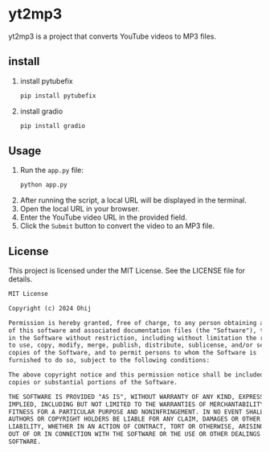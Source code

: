 # yt2mp3

yt2mp3 is a project that converts YouTube videos to MP3 files.

## install

1. install pytubefix
    ```bash
    pip install pytubefix
    ```
2. install gradio
    ```bash
    pip install gradio
    ```

## Usage

1. Run the `app.py` file:
    ```bash
    python app.py
    ```
2. After running the script, a local URL will be displayed in the terminal.
3. Open the local URL in your browser.
4. Enter the YouTube video URL in the provided field.
5. Click the `Submit` button to convert the video to an MP3 file.

## License

This project is licensed under the MIT License. See the LICENSE file for details.

```markdown
MIT License

Copyright (c) 2024 Ohij

Permission is hereby granted, free of charge, to any person obtaining a copy
of this software and associated documentation files (the "Software"), to deal
in the Software without restriction, including without limitation the rights
to use, copy, modify, merge, publish, distribute, sublicense, and/or sell
copies of the Software, and to permit persons to whom the Software is
furnished to do so, subject to the following conditions:

The above copyright notice and this permission notice shall be included in all
copies or substantial portions of the Software.

THE SOFTWARE IS PROVIDED "AS IS", WITHOUT WARRANTY OF ANY KIND, EXPRESS OR
IMPLIED, INCLUDING BUT NOT LIMITED TO THE WARRANTIES OF MERCHANTABILITY,
FITNESS FOR A PARTICULAR PURPOSE AND NONINFRINGEMENT. IN NO EVENT SHALL THE
AUTHORS OR COPYRIGHT HOLDERS BE LIABLE FOR ANY CLAIM, DAMAGES OR OTHER
LIABILITY, WHETHER IN AN ACTION OF CONTRACT, TORT OR OTHERWISE, ARISING FROM,
OUT OF OR IN CONNECTION WITH THE SOFTWARE OR THE USE OR OTHER DEALINGS IN THE
SOFTWARE.
